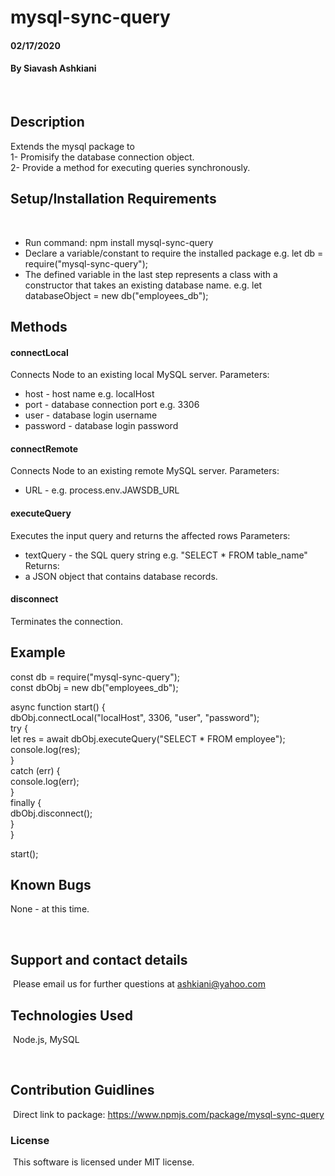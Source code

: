 # mysql-sync-query

#### 02/17/2020

#### By Siavash Ashkiani
​
## Description
Extends the mysql package to  
1- Promisify the database connection object.   
2- Provide a method for executing queries synchronously.  

## Setup/Installation Requirements
​
* Run command: npm install mysql-sync-query
* Declare a variable/constant to require the installed package e.g. let db = require("mysql-sync-query");
* The defined variable in the last step represents a class with a constructor that takes an existing database name. e.g. let databaseObject = new db("employees_db");

## Methods
#### connectLocal
Connects Node to an existing local MySQL server.
Parameters:
* host - host name e.g. localHost
* port - database connection port e.g. 3306
* user - database login username
* password - database login password

#### connectRemote
Connects Node to an existing remote MySQL server.
Parameters:
* URL - e.g. process.env.JAWSDB_URL

#### executeQuery
Executes the input query and returns the affected rows
Parameters:
* textQuery - the SQL query string e.g. "SELECT * FROM table_name"
Returns:
* a JSON object that contains database records.

#### disconnect
Terminates the connection.​

## Example

const db = require("mysql-sync-query");  
const dbObj = new db("employees_db");  

async function start() {  
    dbObj.connectLocal("localHost", 3306, "user", "password");  
    try {  
        let res = await dbObj.executeQuery("SELECT * FROM employee");  
        console.log(res);  
    }  
    catch (err) {  
        console.log(err);  
    }  
    finally {  
        dbObj.disconnect();  
    }  
}  
  
start();  

## Known Bugs

None - at this time​.

​
## Support and contact details
​
Please email us for further questions at ashkiani@yahoo.com
​
## Technologies Used
​
Node.js, MySQL

​
## Contribution Guidlines 
​
Direct link to package: https://www.npmjs.com/package/mysql-sync-query
​
### License
​
This software is licensed under MIT license.